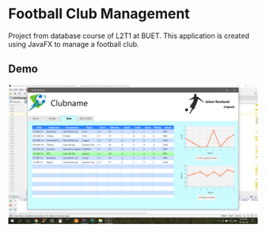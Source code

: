 # Football Club Management

Project from database course of L2T1 at BUET. This application is created using JavaFX to manage a football club.

## Demo
![/images/demo.png](images/demo.png)